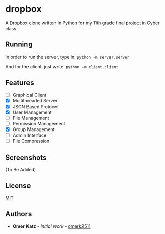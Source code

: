 # dropbox
A Dropbox clone written in Python for my 11th grade final project in Cyber class.

## Running

In order to run the server, type in: `python -m server.server`

And for the client, just write: `python -m client.client`

## Features
- [ ] Graphical Client
- [x] Multithreaded Server
- [x] JSON Based Protocol
- [x] User Management
- [ ] File Management
- [ ] Permission Management
- [x] Group Management
- [ ] Admin Interface
- [ ] File Compression

## Screenshots
(To Be Added)

## License
[MIT](https://choosealicense.com/licenses/mit/)

## Authors
- **Omer Katz** - *Initial work* - [omerk2511](https://github.com/omerk2511)
